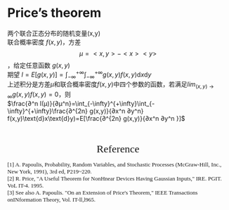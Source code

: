 
# Price’s theorem </br>
两个联合正态分布的随机变量(x,y)</br>
联合概率密度 $f(x,y)$，方差 $$\mu=<x,y>-<x><y>$$，给定任意函数 $g(x,y)$</br>
期望 $I=E[g(x,y)]=\int_{-\infty}^{+\infty}\int_{-\infty}^{+\infty}g(x,y)f(x,y)\text{d}x\text{d}y$</br>
上述积分是方差$\mu$和联合概率密度$f(x,y)$中四个参数的函数，若满足$lim_{(x,y)→∞} g(x,y)f(x,y)=0$，则</br>
$\frac{∂^n I(μ)}{∂μ^n}=\int_{-\infty}^{+\infty}\int_{-\infty}^{+\infty}\frac{∂^{2n} g(x,y)}{∂x^n ∂y^n} f(x,y)\text{d}x\text{d}y)=E[\frac{∂^{2n} g(x,y)}{∂x^n ∂y^n }]$</br>

</br>
</br>

<center><font face="Times New Roman" size=5><font face="TimeNewRoman"></font>Reference</font></center>


<font face="Times New Roman" size=2>[1] A. Papoulis, Probability, Random Variables, and Stochastic Processes (McGraw-Hill, Inc., New York, 1991), 3rd ed, P219~220.</font></br>
<font face="Times New Roman" size=2>[2] R. Price, "A Useful Theorem for NonHnear Devices Having Gaussian Inputs," IRE. PGIT. VoL IT-4. 1995.</font></br>
<font face="Times New Roman" size=2>[3] 
See also A. Papoulis. "On an Extension of Price's Theorem," IEEE Transactions onINformation Theory, Vol. IT-ll,l965.</font></br>










































